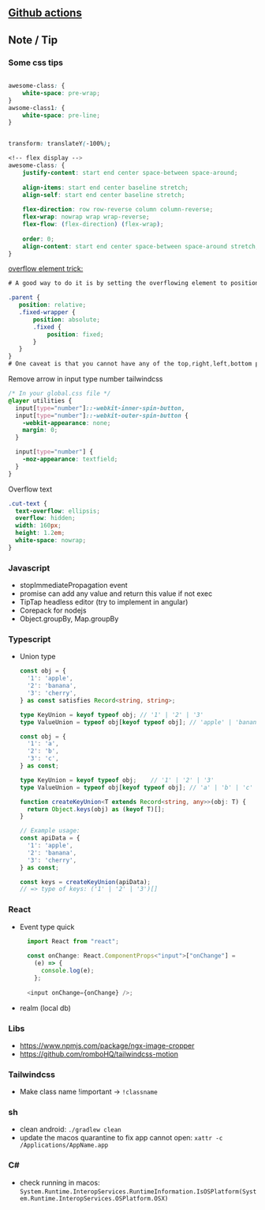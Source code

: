 ## [Github actions](https://github.com/actions)

## Note / Tip
### Some css tips
```css

awesome-class: {
    white-space: pre-wrap;
}
awsome-class1: {
    white-space: pre-line;
}


transform: translateY(-100%);

```
```css
<!-- flex display -->
awesome-class: {
    justify-content: start end center space-between space-around;
    
    align-items: start end center baseline stretch;
    align-self: start end center baseline stretch;
    
    flex-direction: row row-reverse column column-reverse;
    flex-wrap: nowrap wrap wrap-reverse;
    flex-flow: (flex-direction) (flex-wrap);
    
    order: 0;
    align-content: start end center space-between space-around stretch;
}

```
[overflow element trick:](https://stackoverflow.com/questions/12013066/how-to-ignore-parent-elements-overflowhidden-in-css)
```css
# A good way to do it is by setting the overflowing element to position:fixed (which will make it ignore the parent overflow), and then positioning it relative to the parent using this technique:

​.parent {
   position: relative;      
   .fixed-wrapper {
       position: absolute;         
       .fixed {
           position: fixed;
       }
   }
}
# One caveat is that you cannot have any of the top,right,left,bottom properties set on the fixed element (they must all be default 'auto'). If you need to adjust the position slightly, you can do so using positive/negative margins instead.
```

Remove arrow in input type number tailwindcss
```css
/* In your global.css file */
@layer utilities {
  input[type="number"]::-webkit-inner-spin-button,
  input[type="number"]::-webkit-outer-spin-button {
    -webkit-appearance: none;
    margin: 0;
  }

  input[type="number"] {
    -moz-appearance: textfield;
  }
}

```

Overflow text
```css
.cut-text { 
  text-overflow: ellipsis;
  overflow: hidden; 
  width: 160px; 
  height: 1.2em; 
  white-space: nowrap;
}
```

### Javascript
- stopImmediatePropagation event
- promise can add any value and return this value if not exec
- TipTap headless editor (try to implement in angular)
- Corepack for nodejs
- Object.groupBy, Map.groupBy

### Typescript
- Union type
    ```typescript
    const obj = {
      '1': 'apple',
      '2': 'banana',
      '3': 'cherry',
    } as const satisfies Record<string, string>;
    
    type KeyUnion = keyof typeof obj; // '1' | '2' | '3'
    type ValueUnion = typeof obj[keyof typeof obj]; // 'apple' | 'banana' | 'cherry'
    ```
    ```typescript
    const obj = {
      '1': 'a',
      '2': 'b',
      '3': 'c',
    } as const;
    
    type KeyUnion = keyof typeof obj;    // '1' | '2' | '3'
    type ValueUnion = typeof obj[keyof typeof obj]; // 'a' | 'b' | 'c'
    ```
    ```typescript
    function createKeyUnion<T extends Record<string, any>>(obj: T) {
      return Object.keys(obj) as (keyof T)[];
    }
    
    // Example usage:
    const apiData = {
      '1': 'apple',
      '2': 'banana',
      '3': 'cherry',
    } as const;
    
    const keys = createKeyUnion(apiData); 
    // => type of keys: ('1' | '2' | '3')[]
    ```

### React
- Event type quick
  ```typescript
    import React from "react";
     
    const onChange: React.ComponentProps<"input">["onChange"] =
      (e) => {
        console.log(e);
      };
     
    <input onChange={onChange} />;
  ```
- realm (local db)


### Libs
- https://www.npmjs.com/package/ngx-image-cropper
- https://github.com/romboHQ/tailwindcss-motion

### Tailwindcss
- Make class name !important -> `!classname`

### sh
- clean android: `./gradlew clean`
- update the macos quarantine to fix app cannot open: `xattr -c /Applications/AppName.app`
  

### C#
- check running in macos: `System.Runtime.InteropServices.RuntimeInformation.IsOSPlatform(System.Runtime.InteropServices.OSPlatform.OSX)`



